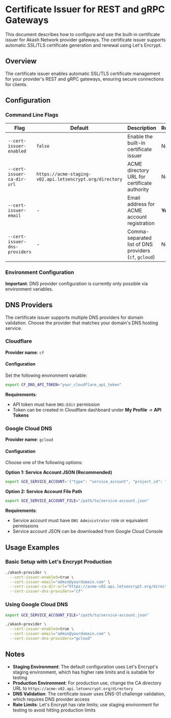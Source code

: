 # Certificate Issuer for REST and gRPC Gateways

This document describes how to configure and use the built-in certificate issuer for Akash Network provider gateways. The certificate issuer supports automatic SSL/TLS certificate generation and renewal using Let's Encrypt.

## Overview

The certificate issuer enables automatic SSL/TLS certificate management for your provider's REST and gRPC gateways, ensuring secure connections for clients.

## Configuration

### Command Line Flags

| Flag | Default | Description | Required |
|------|---------|-------------|----------|
| `--cert-issuer-enabled` | `false` | Enable the built-in certificate issuer | No |
| `--cert-issuer-ca-dir-url` | `https://acme-staging-v02.api.letsencrypt.org/directory` | ACME directory URL for certificate authority | No |
| `--cert-issuer-email` | - | Email address for ACME account registration | **Yes** |
| `--cert-issuer-dns-providers` | - | Comma-separated list of DNS providers (`cf`, `gcloud`) | No |

### Environment Configuration

**Important**: DNS provider configuration is currently only possible via environment variables.

## DNS Providers

The certificate issuer supports multiple DNS providers for domain validation. Choose the provider that matches your domain's DNS hosting service.

### Cloudflare

**Provider name**: `cf`

#### Configuration

Set the following environment variable:

```bash
export CF_DNS_API_TOKEN="your_cloudflare_api_token"
```

**Requirements**:
- API token must have `DNS:Edit` permission
- Token can be created in Cloudflare dashboard under **My Profile** → **API Tokens**

### Google Cloud DNS

**Provider name**: `gcloud`

#### Configuration

Choose one of the following options:

**Option 1: Service Account JSON (Recommended)**
```bash
export GCE_SERVICE_ACCOUNT='{"type": "service_account", "project_id": "...", ...}'
```

**Option 2: Service Account File Path**
```bash
export GCE_SERVICE_ACCOUNT_FILE="/path/to/service-account.json"
```

**Requirements**:
- Service account must have `DNS Administrator` role or equivalent permissions
- Service account JSON can be downloaded from Google Cloud Console

## Usage Examples

### Basic Setup with Let's Encrypt Production

```bash
./akash-provider \
  --cert-issuer-enabled=true \
  --cert-issuer-email="admin@yourdomain.com" \
  --cert-issuer-ca-dir-url="https://acme-v02.api.letsencrypt.org/directory" \
  --cert-issuer-dns-providers="cf"
```

### Using Google Cloud DNS

```bash
export GCE_SERVICE_ACCOUNT_FILE="/path/to/service-account.json"

./akash-provider \
  --cert-issuer-enabled=true \
  --cert-issuer-email="admin@yourdomain.com" \
  --cert-issuer-dns-providers="gcloud"
```

## Notes

- **Staging Environment**: The default configuration uses Let's Encrypt's staging environment, which has higher rate limits and is suitable for testing
- **Production Environment**: For production use, change the CA directory URL to `https://acme-v02.api.letsencrypt.org/directory`
- **DNS Validation**: The certificate issuer uses DNS-01 challenge validation, which requires DNS provider access
- **Rate Limits**: Let's Encrypt has rate limits; use staging environment for testing to avoid hitting production limits
